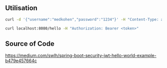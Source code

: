 ## Utilisation
```bash
curl -d '{"username":"medkohen","password":"1234"}' -H "Content-Type: application/json" -X POST localhost:8080/authenticate

curl localhost:8080/hello -H "Authorization: Bearer <token>"
```

## Source of Code
https://medium.com/swlh/spring-boot-security-jwt-hello-world-example-b479e457664c
